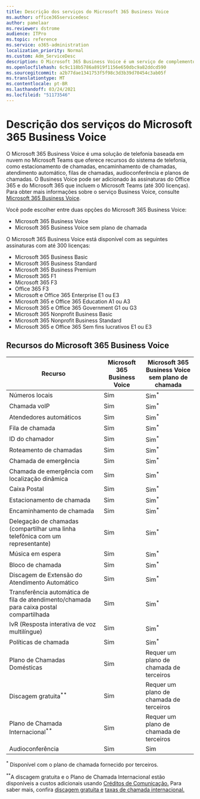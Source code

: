 ```yaml
---
title: Descrição dos serviços do Microsoft 365 Business Voice
ms.author: office365servicedesc
author: pamelaar
ms.reviewer: dstrome
audience: ITPro
ms.topic: reference
ms.service: o365-administration
localization_priority: Normal
ms.custom: Adm_ServiceDesc
description: O Microsoft 365 Business Voice é um serviço de complemento que permite que você use o Microsoft Teams para chamadas telefônicas. Isso combina sistema telefônico, plano de chamadas domésticas, SMS e audioconferência.
ms.openlocfilehash: 6c9c118b5786a8919f1156e650dbc9a82ddcd590
ms.sourcegitcommit: a2b77dae1341753f5f98c3d3b39d70454c3ab05f
ms.translationtype: MT
ms.contentlocale: pt-BR
ms.lasthandoff: 03/24/2021
ms.locfileid: "51173546"
---
```

# <a name="microsoft-365-business-voice-service-description"></a>Descrição dos serviços do Microsoft 365 Business Voice

O Microsoft 365 Business Voice é uma solução de telefonia baseada em nuvem no Microsoft Teams que oferece recursos do sistema de telefonia, como estacionamento de chamadas, encaminhamento de chamadas, atendimento automático, filas de chamadas, audioconferência e planos de chamadas. O Business Voice pode ser adicionado às assinaturas do Office 365 e do Microsoft 365 que incluem o Microsoft Teams (até 300 licenças). Para obter mais informações sobre o serviço Business Voice, consulte [Microsoft 365 Business Voice](/MicrosoftTeams/business-voice/whats-business-voice).

Você pode escolher entre duas opções do Microsoft 365 Business Voice:

- Microsoft 365 Business Voice
- Microsoft 365 Business Voice sem plano de chamada

O Microsoft 365 Business Voice está disponível com as seguintes assinaturas com até 300 licenças:

- Microsoft 365 Business Basic
- Microsoft 365 Business Standard
- Microsoft 365 Business Premium
- Microsoft 365 F1
- Microsoft 365 F3
- Office 365 F3
- Microsoft e Office 365 Enterprise E1 ou E3
- Microsoft 365 e Office 365 Education A1 ou A3
- Microsoft 365 e Office 365 Government G1 ou G3
- Microsoft 365 Nonprofit Business Basic
- Microsoft 365 Nonprofit Business Standard
- Microsoft 365 e Office 365 Sem fins lucrativos E1 ou E3

## <a name="microsoft-365-business-voice-features"></a>Recursos do Microsoft 365 Business Voice

| Recurso | Microsoft 365 Business Voice | Microsoft 365 Business Voice sem plano de chamada |
|--------------------------------------------------------|------------------------------|---------------------------------------------------|
| Números locais | Sim | Sim<sup>*</sup> |
| Chamada voIP | Sim | Sim<sup>*</sup> |
| Atendedores automáticos | Sim | Sim<sup>*</sup> |
| Fila de chamada | Sim | Sim<sup>*</sup> |
| ID do chamador | Sim | Sim<sup>*</sup> |
| Roteamento de chamadas | Sim | Sim<sup>*</sup> |
| Chamada de emergência | Sim | Sim<sup>*</sup> |
| Chamada de emergência com localização dinâmica | Sim | Sim<sup>*</sup> |
| Caixa Postal | Sim | Sim<sup>*</sup> |
| Estacionamento de chamada | Sim | Sim<sup>*</sup> |
| Encaminhamento de chamada | Sim | Sim<sup>*</sup> |
| Delegação de chamadas (compartilhar uma linha telefônica com um representante) | Sim | Sim<sup>*</sup> |
| Música em espera | Sim | Sim<sup>*</sup> |
| Bloco de chamada | Sim | Sim<sup>*</sup> |
| Discagem de Extensão do Atendimento Automático | Sim | Sim<sup>*</sup> |
| Transferência automática de fila de atendimento/chamada para caixa postal compartilhada | Sim | Sim<sup>*</sup> |
| IvR (Resposta interativa de voz multilíngue) | Sim | Sim<sup>*</sup> |
| Políticas de chamada | Sim | Sim<sup>*</sup> |
| Plano de Chamadas Domésticas | Sim | Requer um plano de chamada de terceiros |
| Discagem gratuita<sup>**</sup> | Sim | Requer um plano de chamada de terceiros |
| Plano de Chamada Internacional<sup>**</sup> | Sim | Requer um plano de chamada de terceiros |
| Audioconferência | Sim | Sim |

<sup>*</sup> Disponível com o plano de chamada fornecido por terceiros.

<sup>**</sup>A discagem gratuita e o Plano de Chamada Internacional estão disponíveis a custos adicionais usando [Créditos de Comunicação.](/microsoftteams/what-are-communications-credits) Para saber mais, confira [discagem gratuita e](/microsoftteams/toll-free-dialing-limitations-and-restrictions) [taxas de chamada internacional.](https://www.microsoft.com/microsoft-365/microsoft-teams/voice-calling?rtc=1#ow-download-rates)